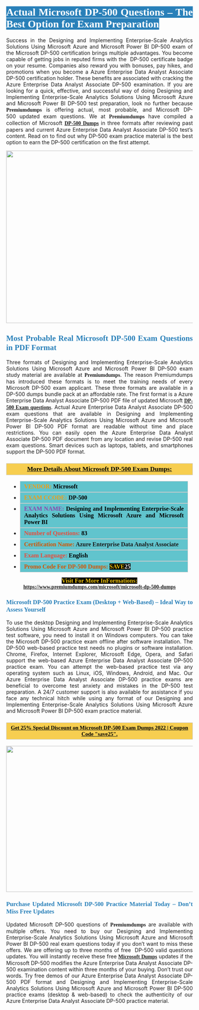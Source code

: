 <h1 style="text-align: justify;"><span style="color:#ffffff;"><span style="font-family:Georgia,serif;"><strong><span style="background-color:#2980b9;">Actual Microsoft DP-500 Questions – The Best Option for Exam Preparation</span></strong></span></span></h1>

<p style="text-align: justify;">Success in the Designing and Implementing Enterprise-Scale Analytics Solutions Using Microsoft Azure and Microsoft Power BI DP-500 exam of the Microsoft DP-500 certification brings multiple advantages. You become capable of getting jobs in reputed firms with the  DP-500 certificate badge on your resume. Companies also reward you with bonuses, pay hikes, and promotions when you become a Azure Enterprise Data Analyst Associate DP-500 certification holder. These benefits are associated with cracking the Azure Enterprise Data Analyst Associate DP-500 examination. If you are looking for a quick, effective, and successful way of doing Designing and Implementing Enterprise-Scale Analytics Solutions Using Microsoft Azure and Microsoft Power BI DP-500 test preparation, look no further because <span style="font-family:Georgia,serif;"><strong>Premiumdumps</strong></span> is offering actual, most probable, and Microsoft DP-500 updated exam questions. We at <span style="font-family:Georgia,serif;"><strong>Premiumdumps</strong></span> have compiled a collection of Microsoft <span style="font-family:Georgia,serif;"><strong><a href="https://www.premiumdumps.com/microsoft/microsoft-dp-500-dumps">DP-500 Dumps</a></strong></span> in three formats after reviewing past papers and current Azure Enterprise Data Analyst Associate DP-500 test’s content. Read on to find out why DP-500 exam practice material is the best option to earn the DP-500 certification on the first attempt.</p>

<p style="text-align: center;"><a href="https://www.premiumdumps.com/microsoft/microsoft-dp-500-dumps"><img alt="" src="https://i.imgur.com/P39uA2n.jpeg" style="width: 700px; height: 465px;" /></a></p>

<h2 style="text-align: justify;"><span style="color:#2980b9;"><span style="font-family:Georgia,serif;"><strong>Most Probable Real Microsoft DP-500 Exam Questions in PDF Format</strong></span></span></h2>

<p style="text-align: justify;">Three formats of Designing and Implementing Enterprise-Scale Analytics Solutions Using Microsoft Azure and Microsoft Power BI DP-500 exam study material are available at <span style="font-family:Georgia,serif;"><strong>Premiumdumps</strong></span>. The reason Premiumdumps has introduced these formats is to meet the training needs of every Microsoft DP-500 exam applicant. These three formats are available in a DP-500 dumps bundle pack at an affordable rate. The first format is a Azure Enterprise Data Analyst Associate DP-500 PDF file of updated Microsoft <span style="font-family:Georgia,serif;"><strong><a href="https://www.premiumdumps.com/microsoft/microsoft-dp-500-dumps">DP-500 Exam questions</a></strong></span>. Actual Azure Enterprise Data Analyst Associate DP-500 exam questions that are available in Designing and Implementing Enterprise-Scale Analytics Solutions Using Microsoft Azure and Microsoft Power BI DP-500 PDF format are readable without time and place restrictions. You can easily open the Azure Enterprise Data Analyst Associate DP-500 PDF document from any location and revise DP-500 real exam questions. Smart devices such as laptops, tablets, and smartphones support the DP-500 PDF format.</p>

<h3 style="background: #f7ce50; border: 1px solid rgb(204, 204, 204); padding: 5px 10px; text-align: center;"><span style="font-family:Georgia,serif;"><u><u><span style="color:#000000;"><span style="font-size:11pt"><span style="line-height:normal"><b><span style="font-size:13.0pt"><span cambria="">More Details About Microsoft DP-500 Exam Dumps:</span></span></b></span></span></span></u></u></span></h3>

<ul>
	<li style="margin:0cm 10pt">
	<div style="background:#61c4cd; border: 1px solid rgb(204, 204, 204); padding: 5px 10px; text-align: justify;"><span style="font-family:Georgia,serif;"><span style="font-size:11pt"><span style="line-height:normal"><b><span style="font-size:12.0pt"><span new="" roman="" times=""><span style="color:#f39c12;">VENDOR:</span> <span style="color:#000000;">Microsoft</span></span></span></b></span></span></span></div>
	</li>
	<li style="margin:0cm 10pt">
	<div style="background: #61c4cd; border: 1px solid rgb(204, 204, 204); padding: 5px 10px; text-align: justify;"><span style="font-family:Georgia,serif;"><span style="font-size:11pt"><span style="line-height:normal"><b><span style="font-size:12.0pt"><span new="" roman="" times=""><span style="color:#f39c12;">EXAM CCODE:</span> <span style="color:#000000;">DP-500</span></span></span></b></span></span></span></div>
	</li>
	<li style="margin:0cm 10pt">
	<div style="background: #61c4cd; border: 1px solid rgb(204, 204, 204); padding: 5px 10px; text-align: justify;"><span style="font-family:Georgia,serif;"><span style="font-size:11pt"><span style="line-height:normal"><b><span style="font-size:12.0pt"><span new="" roman="" times=""><span style="color:#8e44ad;">EXAM NAME:</span> <span style="color:#000000;">Designing and Implementing Enterprise-Scale Analytics Solutions Using Microsoft Azure and Microsoft Power BI</span></span></span></b></span></span></span></div>
	</li>
	<li style="margin:0cm 10pt">
	<div style="background: #61c4cd; border: 1px solid rgb(204, 204, 204); padding: 5px 10px;"><span style="font-family:Georgia,serif;"><span style="font-size:11pt"><span style="line-height:normal"><b><span style="font-size:12.0pt"><span new="" roman="" times=""><span style="color:#e74c3c;">Number of Questions:</span><span style="color:#000000;"><span style="color:#f1c40f;"> </span>83</span></span></span></b></span></span></span></div>
	</li>
	<li style="margin:0cm 10pt">
	<div style="background: #61c4cd; border: 1px solid rgb(204, 204, 204); padding: 5px 10px; text-align: justify;"><span style="font-family:Georgia,serif;"><span style="font-size:11pt"><span style="line-height:normal"><b><span style="font-size:12.0pt"><span new="" roman="" times=""><span style="color:#d35400;">Certification Name:</span> Azure Enterprise Data Analyst Associate</span></span></b></span></span></span></div>
	</li>
	<li style="margin:0cm 10pt">
	<div style="background: #61c4cd; border: 1px solid rgb(204, 204, 204); padding: 5px 10px; text-align: justify;"><span style="font-family:Georgia,serif;"><span style="font-size:11pt"><span style="line-height:normal"><b><span style="font-size:12.0pt"><span new="" roman="" times=""><span style="color:#e74c3c;">Exam Language:</span> <span style="color:#000000;">English</span></span></span></b></span></span></span></div>
	</li>
	<li style="margin:0cm 10pt">
	<div style="background: #61c4cd; border: 1px solid rgb(204, 204, 204); padding: 5px 10px;"><span style="font-family:Georgia,serif;"><span style="font-size:11pt"><span style="line-height:normal"><b><span style="font-size:12.0pt"><span new="" roman="" times=""><span style="color:#d35400;">Promo Code For DP-500 Dumps:</span><span style="color:#f1c40f;"> <span style="background-color:#000000;">SAVE</span></span><span style="color:#ffffff;"><span style="background-color:#000000;">25</span></span></span></span></b></span></span></span></div>
	</li>
</ul>

<p style="text-align: center;"><span style="font-family:Georgia,serif;"><strong><span style="font-size:16px;"><span style="color:#f1c40f;"><span style="background-color:#000000;">Visit For More InFormations:</span></span></span> <a href="https://www.premiumdumps.com/microsoft/microsoft-dp-500-dumps">https://www.premiumdumps.com/microsoft/microsoft-dp-500-dumps</a></strong></span></p>

<h3 style="text-align: justify;"><span style="color:#2980b9;"><span style="font-family:Georgia,serif;"><strong><strong><strong>Microsoft DP-500 Practice Exam (Desktop + Web-Based) – Ideal Way to Assess Yourself</strong></strong></strong></span></span></h3>

<p style="text-align: justify;">To use the desktop Designing and Implementing Enterprise-Scale Analytics Solutions Using Microsoft Azure and Microsoft Power BI DP-500 practice test software, you need to install it on Windows computers. You can take the Microsoft DP-500 practice exam offline after software installation. The DP-500 web-based practice test needs no plugins or software installation. Chrome, Firefox, Internet Explorer, Microsoft Edge, Opera, and Safari support the web-based Azure Enterprise Data Analyst Associate DP-500 practice exam. You can attempt the web-based practice test via any operating system such as Linux, iOS, Windows, Android, and Mac. Our Azure Enterprise Data Analyst Associate DP-500 practice exams are beneficial to overcome test anxiety and mistakes in the DP-500 test preparation. A 24/7 customer support is also available for assistance if you face any technical hitch while using any format of our Designing and Implementing Enterprise-Scale Analytics Solutions Using Microsoft Azure and Microsoft Power BI DP-500 exam practice material.</p>

<h3 style="background: rgb(247, 206, 80); border: 1px solid rgb(204, 204, 204); padding: 5px 10px; text-align: center;"><span style="font-family:Georgia,serif;"><u><span style="color:#000000;"><span style="font-size:11pt;"><span style="line-height:normal;"><b><span cambria="">Get 25% Special Discount on Microsoft DP-500 Exam Dumps 2022 | Coupon Code "save25".</span></b></span></span></span></u></span></h3>

<p style="text-align: center;"><strong><strong><a href="https://www.premiumdumps.com/microsoft/microsoft-dp-500-dumps"><img alt="" src="https://i.imgur.com/IafrsaO.jpg" style="width: 700px; height: 394px;" /></a></strong></strong></p>

<h3 style="text-align: justify;"><strong><span style="color:#2980b9;"><span style="font-family:Georgia,serif;"><strong><strong><strong>Purchase Updated Microsoft DP-500 Practice Material Today – Don’t Miss Free Updates</strong></strong></strong></span></span></strong></h3>

<p style="text-align: justify;">Updated Microsoft DP-500 questions of <span style="font-family:Georgia,serif;"><strong>Premiumdumps</strong></span> are available with multiple offers. You need to buy our Designing and Implementing Enterprise-Scale Analytics Solutions Using Microsoft Azure and Microsoft Power BI DP-500 real exam questions today if you don’t want to miss these offers. We are offering up to three months of free  DP-500 valid questions updates. You will instantly receive these free <span style="font-family:Georgia,serif;"><strong><a href="https://www.premiumdumps.com/microsoft-exam-dumps">Microsoft Dumps</a></strong></span> updates if the Microsoft DP-500 modifies the Azure Enterprise Data Analyst Associate DP-500 examination content within three months of your buying. Don’t trust our words. Try free demos of our Azure Enterprise Data Analyst Associate DP-500 PDF format and Designing and Implementing Enterprise-Scale Analytics Solutions Using Microsoft Azure and Microsoft Power BI DP-500 practice exams (desktop & web-based) to check the authenticity of our Azure Enterprise Data Analyst Associate DP-500 practice material.</p>
